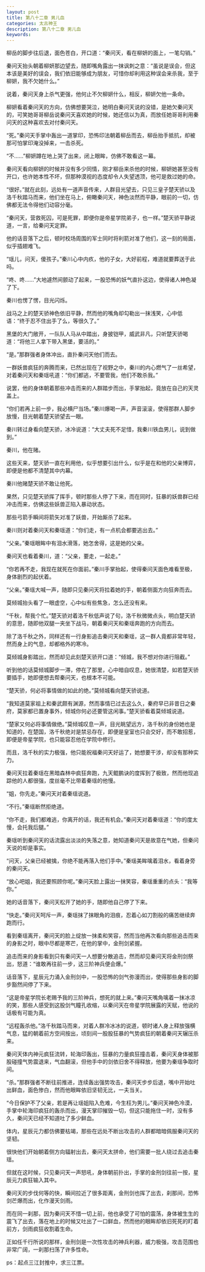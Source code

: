 ```yaml
---
layout: post
title: 第八十二章 男儿血
categories: 太古神王
description: 第八十二章 男儿血
keywords:
---
```


柳岳的脚步往后退，面色苍白，开口道：“秦问天，看在柳妍的面上，一笔勾销。”

秦问天抬头朝着柳妍那边望去，随即嘴角露出一抹讽刺之意：“虽说是误会，但这本该是美好的误会，我们依旧能够成为朋友，可惜你却利用这种误会来杀我，至于柳妍，我不欠她什么。”

说着，秦问天身上杀气更强，他何止不欠柳妍什么，相反，柳妍欠他一条命。

柳妍看着秦问天的方向，仿佛想要哭泣，她明白秦问天说的没错，是她欠秦问天的，可笑她哥哥柳岳说秦问天喜欢她的时候，她还信以为真，而放任她哥哥利用秦问天的这种喜欢去对付秦问天。

“死。”秦问天手掌中轰出一道掌印，恐怖印法朝着柳岳而去，柳岳抬手抵抗，却被那可怕掌印淹没掉来，一击杀死。

“不……”柳妍蹲在地上哭了出来，闭上眼眸，仿佛不敢看这一幕。

秦问天看向柳妍的时候并没有多少同情，刚才柳岳来杀他的时候，柳妍她甚至没有开口，也许她本性不坏，但那种漠视的态度却令人失望透顶，他可是救过她的命。

“很好。”就在此刻，远处有一道声音传来，人群目光望去，只见三皇子楚天骄以及洛千秋踏马而来，他们坐在马上，俯瞰秦问天，神色淡然而平静，眼前的一切，仿佛都无法令得他们动容分毫。

“秦问天，营救死囚，可是死罪，即便你是帝星学院弟子，也一样。”楚天骄平静说道，一言，给秦问天定罪。

他的话音落下之后，顿时校场周围的军士同时将利箭对准了他们，这一刻的局面，似乎插翅难飞。

“瑶儿，问天，傻孩子。”秦川心中内疚，他的子女，大好前程，难道就要葬送于此吗。

“咚、咚……”大地遽然间颤动了起来，一股恐怖的妖气直扑这边，使得诸人神色凝了下。

秦川也愣了愣，目光闪烁。

战马之上的楚天骄神色依旧平静，然而他的嘴角却勾勒出一抹浅笑，心中低语：“终于忍不住出手了么，等很久了。”

黑堡的大门敞开，一队队人马从中踏出，身披铠甲，威武非凡，只听楚天骄喝道：“将他三人拿下带入黑堡，要活的。”

“是。”那群强者身体冲出，直扑秦问天他们而去。

一群妖兽疯狂的奔腾而来，已然出现在了视野之中，秦川的内心燃气了一丝希望，对着秦问天和秦瑶吼道：“你们都逃，不要管我，他们不敢杀我。”

说罢，他的身体朝着那些冲击而来的人群踏步而出，手掌抬起，竟放在自己的天灵盖上。

“你们若再上前一步，我必横尸当场。”秦川爆喝一声，声音滚滚，使得那群人脚步放慢，目光朝着楚天骄望去一眼。

秦川转过身看向楚天骄，冰冷说道：“大丈夫死不足惜，我秦川铁血男儿，说到做到。”

秦川，他在赌。

这些天来，楚天骄一直在利用他，似乎想要引出什么，似乎是在和他的父亲博弈，即便是他都不清楚其中内幕。

秦川他赌楚天骄不敢让他死。

果然，只见楚天骄挥了挥手，顿时那些人停了下来，而在同时，狂暴的妖兽群已经冲击而来，仿佛这些妖兽正陷入暴动状态。

那些弓箭手瞬间将箭矢对准了妖兽，开始厮杀了起来。

秦川则对着秦问天和秦瑶道：“你们走，有一点机会都要逃出去。”

“父亲。”秦瑶眼眸中有泪水滑落，她怎舍得，这是她的父亲。

秦问天也看着秦川，道：“父亲，要走，一起走。”

“你若再不走，我现在就死在你面前。”秦川手掌抬起，使得秦问天面色难看至极，身体剧烈的起伏着。

“父亲。”秦瑶大喊一声，随即只见秦问天将拉着她的手，朝着侧面方向狂奔而去。

莫倾城抬头看了一眼虚空，心中似有些焦急，怎么还没有来。

“千秋，帮我个忙。”楚天骄对着洛千秋低声说了句，洛千秋微微点头，明白楚天骄的意思，随即他双腿一夹坐下战马，朝着秦问天和秦瑶奔跑的方向而去。

除了洛千秋之外，同样还有一行身影追击秦问天和秦瑶，这一群人竟都非常年轻，然而身上的气息，却都格外的寒冷。

莫倾城身影踏出，然而却见此刻楚天骄开口道：“倾城，我不想对你进行阻截。”

听到他的话莫倾城脚步一滞，停在了那里，心中暗自叹息，她很清楚，如若楚天骄要插手，她即便想去帮秦问天，也根本不可能。

“楚天骄，何必将事情做的如此的绝。”莫倾城看向楚天骄说道。

“我知道莫家祖上和秦武颇有渊源，然而事情已过去这么久，秦府早已非昔日之秦府，莫家都已置身事外，倾城你何必还要管这闲事。”楚天骄看着莫倾城说道。

“楚家又何必将事情做绝。”莫倾城叹息一声，目光眺望远方，洛千秋的身份她也是知道的，在楚国，洛千秋绝对是禁忌存在，即便是皇室也只会交好，而不敢招惹，即便是帝星学院，也只能容忍他在学院中修行。

而且，洛千秋的实力极强，他只能祝福秦问天好运了，她想要干涉，却没有那种实力。

秦问天拉着秦瑶在黑暗森林中疯狂奔跑，九天鲲鹏诀的度挥到了极致，然而他现追踪他的人都很强，度丝毫不比带着秦瑶的他慢。

“姐，你先走。”秦问天对着秦瑶说道。

“不行。”秦瑶断然拒绝道。

“你不走，我们都难逃，你离开的话，我还有机会。”秦问天对着秦瑶道：“你的度太慢，会托我后腿。”

秦瑶听到秦问天的话流露出淡淡的失落之意，她知道秦问天是故意在气她，但秦问天说的却是事实。

“问天，父亲已经被擒，你绝不能再落入他们手中。”秦瑶美眸噙着泪水，看着身旁的秦问天。

“放心吧姐，我还要照顾你呢。”秦问天脸上露出一抹笑容，秦瑶重重的点头：“我等你。”

她的话音落下，秦问天松开了她的手，随即他自己停了下来。

“快走。”秦问天呵斥一声，秦瑶抹了抹眼角的泪痕，忍着心如刀割般的痛苦继续奔跑而行。

看到秦瑶离开，秦问天的脸上绽放一抹柔和笑容，然而当他再次看向那些追击而来的身影之时，眼中尽都是寒芒，在他的掌中，金刑剑紧握。

追击而来的身影看到只有秦问天一人想要分散追击，然而却见秦问天将金刑剑祭出，怒道：“谁敢再往前一步，这三阶神兵便会爆。”

话音落下，星辰元力涌入金刑剑中，一股恐怖的剑气弥漫而出，使得那些身影的脚步豁然间停了下来。

“这是帝星学院长老赐予我的三阶神兵，想死的就上来。”秦问天嘴角噙着一抹冰凉的笑，那些人感受到这股剑气瞳孔收缩，以秦问天在帝星学院展露的天赋，他说的话极有可能为真。

“远程轰杀他。”洛千秋踏马而来，对着人群冷冰冰的说道，顿时诸人身上释放强横气息，猛的朝着前方空间按出，顷刻间一股股狂暴的气势疯狂的朝着秦问天辗压杀来。

秦问天体内神元疯狂流转，轮海印轰出，狂暴的力量疯狂撞击着，秦问天身体被那股碰撞气势震退来，气血翻滚，但他手中的剑依旧舍不得释放，他要为秦瑶争取时间。

“杀。”那群强者不断往前推进，连续轰出强势攻击，秦问天步步后退，嘴中开始吐出鲜血，面色惨白，然而他眼眸依旧坚韧无比，一夫当关。

“今日保护不了父亲，若是再让瑶姐陷入危难，今生枉为男儿。”秦问天神色冷漠，手掌中轮海印疯狂的轰杀而出，漫天掌印摧毁一切，但这只能拖住一时，没有多久，秦问天已经不知道吐了多少鲜血。

体内，星辰元力都仿佛要枯竭，那些在远处不断出攻击的人群都暗暗佩服秦问天的坚韧。

很快他们开始朝着侧方向辐射出去，秦问天太拼命，他们需要一批人绕过去追击秦瑶。

但就在这时候，只见秦问天一声怒吼，身体朝前扑出，手掌的金刑剑往前一按，星辰元力疯狂输入其中。

秦问天的步伐何等的快，瞬间拉近了很多距离，金刑剑也挥了出去，刹那间，恐怖剑芒爆而出，化作漫天剑雨。

而在同一刹那，因为秦问天不惜一切上前，他也承受了可怕的震荡，身体被生生的震飞了出去，落在地上的时候又吐出了一口鲜血，然而他的眼眸却依旧死死的盯着前方，剑雨疯狂收割着生命。

正如任千行所说的那样，金刑剑是一次性攻击的神兵利器，威力极强，攻击范围也非常广阔，一刹那扫荡了许多性命。

ps：起点三江封推中，求三江票。
